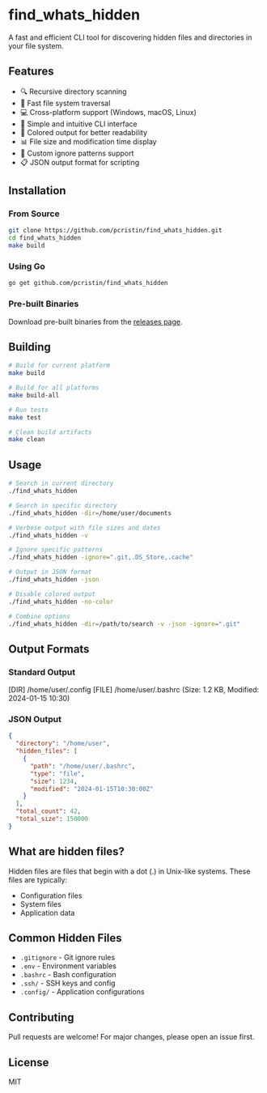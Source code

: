 # find_whats_hidden

A fast and efficient CLI tool for discovering hidden files and directories in your file system.

## Features

- 🔍 Recursive directory scanning
- 🚀 Fast file system traversal
- 💻 Cross-platform support (Windows, macOS, Linux)
- 🎯 Simple and intuitive CLI interface
- 🎨 Colored output for better readability
- 📊 File size and modification time display
- 🚫 Custom ignore patterns support
- 📋 JSON output format for scripting

## Installation

### From Source

```bash
git clone https://github.com/pcristin/find_whats_hidden.git
cd find_whats_hidden
make build
```

### Using Go

```bash
go get github.com/pcristin/find_whats_hidden
```

### Pre-built Binaries

Download pre-built binaries from the [releases page](https://github.com/pcristin/find_whats_hidden/releases).

## Building

```bash
# Build for current platform
make build

# Build for all platforms
make build-all

# Run tests
make test

# Clean build artifacts
make clean
```

## Usage

```bash
# Search in current directory
./find_whats_hidden

# Search in specific directory
./find_whats_hidden -dir=/home/user/documents

# Verbose output with file sizes and dates
./find_whats_hidden -v

# Ignore specific patterns
./find_whats_hidden -ignore=".git,.DS_Store,.cache"

# Output in JSON format
./find_whats_hidden -json

# Disable colored output
./find_whats_hidden -no-color

# Combine options
./find_whats_hidden -dir=/path/to/search -v -json -ignore=".git"
```

## Output Formats

### Standard Output
[DIR] /home/user/.config
[FILE] /home/user/.bashrc (Size: 1.2 KB, Modified: 2024-01-15 10:30)


### JSON Output
```json
{
  "directory": "/home/user",
  "hidden_files": [
    {
      "path": "/home/user/.bashrc",
      "type": "file",
      "size": 1234,
      "modified": "2024-01-15T10:30:00Z"
    }
  ],
  "total_count": 42,
  "total_size": 150000
}
```

## What are hidden files?

Hidden files are files that begin with a dot (.) in Unix-like systems. These files are typically:
- Configuration files
- System files
- Application data

## Common Hidden Files

- `.gitignore` - Git ignore rules
- `.env` - Environment variables
- `.bashrc` - Bash configuration
- `.ssh/` - SSH keys and config
- `.config/` - Application configurations

## Contributing

Pull requests are welcome! For major changes, please open an issue first.

## License

MIT